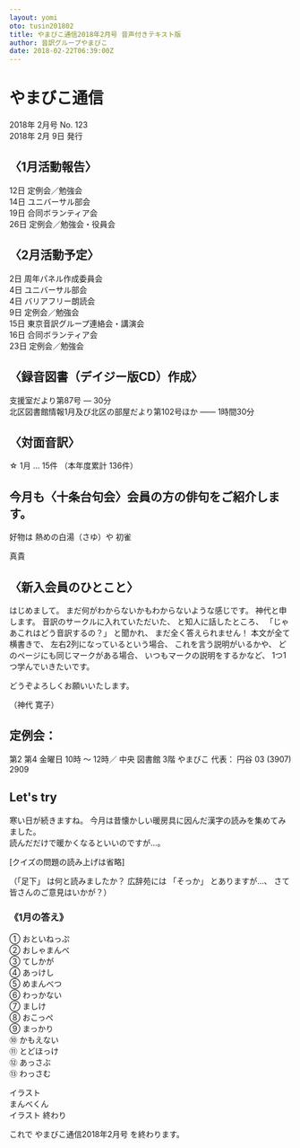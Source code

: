 ```yaml
---
layout: yomi
oto: tusin201802
title: やまびこ通信2018年2月号 音声付きテキスト版
author: 音訳グループやまびこ
date: 2018-02-22T06:39:00Z
---
```


# <span data-dur="1.15152" data-begin="0">やまびこ通信</span>

<span data-dur="1.29546" data-begin="1.15152">2018年</span>
<span data-dur="2.28865" data-begin="2.44698">2月号</span>
<span data-dur="2.05835" data-begin="4.735627">No. 123</span>  
<span data-dur="1.66971" data-begin="6.793969">2018年</span>
<span data-dur="0.56137" data-begin="8.463673">2月</span>
<span data-dur="0.61895" data-begin="9.02504">9日</span>
<span data-dur="1.65964" data-begin="9.643982">発行</span>

## 〈<span data-dur="0.52803" data-begin="11.303619">1月</span><span data-dur="0.63559" data-begin="11.831643">活動</span><span data-dur="1.5743" data-begin="12.467227">報告</span>〉

<span data-dur="1.27117" data-begin="14.04152">12日</span>
<span data-dur="0.95827" data-begin="15.312688">定例会</span>／<span data-dur="1.92631" data-begin="16.270954">勉強会</span>  
<span data-dur="1.11472" data-begin="18.197263">14日</span>
<span data-dur="0.86049" data-begin="19.311979">ユニバーサル</span><span data-dur="1.40911" data-begin="20.172463">部会</span>  
<span data-dur="1.34836" data-begin="21.581564">19日</span>
<span data-dur="0.57692" data-begin="22.92992">合同</span><span data-dur="0.67356" data-begin="23.506835">ボランティア</span><span data-dur="1.24298" data-begin="24.180385">会</span>  
<span data-dur="1.55474" data-begin="25.423365">26日</span>
<span data-dur="0.98761" data-begin="26.978102">定例会</span>／<span data-dur="1.05605" data-begin="27.965702">勉強会</span>・<span data-dur="1.93609" data-begin="29.021749">役員会</span>

## 〈<span data-dur="0.5867" data-begin="30.957836">2月</span><span data-dur="0.51825" data-begin="31.544529">活動</span><span data-dur="1.44718" data-begin="32.062775">予定</span>〉

<span data-dur="0.90938" data-begin="33.509951">2日</span>
<span data-dur="0.70404" data-begin="34.419325">周年</span><span data-dur="0.53781" data-begin="35.123357">パネル</span><span data-dur="0.5867" data-begin="35.661159">作成</span><span data-dur="1.60363" data-begin="36.247852">委員会</span>  
<span data-dur="0.86049" data-begin="37.85148">4日</span>
<span data-dur="0.92894" data-begin="38.711963">ユニバーサル</span><span data-dur="1.32984" data-begin="39.640893">部会</span>  
<span data-dur="0.8996" data-begin="40.970731">4日</span>
<span data-dur="0.88982" data-begin="41.870327">バリアフリー</span><span data-dur="1.6623" data-begin="42.760145">朗読会</span>  
<span data-dur="1.02882" data-begin="44.422442">9日</span>
<span data-dur="0.97572" data-begin="45.45126">定例会</span>／<span data-dur="1.91654" data-begin="46.426976">勉強会</span>  
<span data-dur="1.25588" data-begin="48.343507">15日</span>
<span data-dur="0.54333" data-begin="49.599378">東京</span><span data-dur="0.52803" data-begin="50.142699">音訳</span><span data-dur="0.65514" data-begin="50.670723">グループ</span><span data-dur="1.0365" data-begin="51.325863">連絡会</span>・<span data-dur="1.76986" data-begin="52.362354">講演会</span>  
<span data-dur="1.44718" data-begin="54.132212">16日</span>
<span data-dur="0.59648" data-begin="55.579388">合同</span><span data-dur="0.66492" data-begin="56.175859">ボランティア</span><span data-dur="1.23206" data-begin="56.840778">会</span>  
<span data-dur="1.59698" data-begin="58.072833">23日</span>
<span data-dur="0.94537" data-begin="59.669809">定例会</span>／<span data-dur="1.99476" data-begin="60.61517">勉強会</span>

## 〈<span data-dur="0.72359" data-begin="62.609926">録音</span><span data-dur="0.52803" data-begin="63.333514">図書</span>（<span data-dur="0.8996" data-begin="63.861538">デイジー版</span><span data-dur="0.52803" data-begin="64.761134">CD</span>）<span data-dur="1.63297" data-begin="65.289158">作成</span>〉

<span data-dur="0.78226" data-begin="66.92212">支援室</span><span data-dur="0.57692" data-begin="67.704377">だより</span><span data-dur="1.82853" data-begin="68.281292">第87号</span> ―
<span data-dur="1.95565" data-begin="70.109819">30分</span>  
<span data-dur="0.61603" data-begin="72.065462">北区</span><span data-dur="0.61603" data-begin="72.68149">図書館</span><span data-dur="0.72359" data-begin="73.297518">情報</span><span data-dur="1.06583" data-begin="74.021106">1月</span><span data-dur="0.60625" data-begin="75.086931">及び</span><span data-dur="0.39113" data-begin="75.693181">北区</span><span data-dur="0.12712" data-begin="76.08431">の</span><span data-dur="0.29335" data-begin="76.211426">部屋</span><span data-dur="0.5867" data-begin="76.504773">だより</span><span data-dur="1.07561" data-begin="77.091466">第102号</span><span data-dur="0.6747" data-begin="78.16707">ほか</span> ――
<span data-dur="0.71381" data-begin="78.841767">1時間</span><span data-dur="1.91653" data-begin="79.555577">30分</span>

## 〈<span data-dur="0.47914" data-begin="81.472107">対面</span><span data-dur="1.58408" data-begin="81.95124">音訳</span>〉

☆ <span data-dur="0.8996" data-begin="83.535311">1月</span> …
<span data-dur="1.23206" data-begin="84.434907">15件</span>
（<span data-dur="0.6747" data-begin="85.666963">本年度</span><span data-dur="0.74315" data-begin="86.34166">累計</span>
<span data-dur="2.46412" data-begin="87.084804">136件</span>）

## <span data-dur="0.72359" data-begin="89.548915">今月</span><span data-dur="0.47914" data-begin="90.272503">も</span>〈<span data-dur="0.76271" data-begin="90.751636">十条台</span><span data-dur="0.40091" data-begin="91.514337">句会</span>〉<span data-dur="0.49869" data-begin="91.915244">会員</span><span data-dur="0.14668" data-begin="92.413933">の</span><span data-dur="0.2249" data-begin="92.560606">方</span><span data-dur="0.11734" data-begin="92.785505">の</span><span data-dur="0.42047" data-begin="92.902844">俳句</span><span data-dur="0.1369" data-begin="93.323307">を</span><span data-dur="0.57692" data-begin="93.460202">ご紹介</span><span data-dur="2.26855" data-begin="94.037117">します</span>。

<span data-dur="0.61603" data-begin="96.305663">好物</span><span data-dur="0.29335" data-begin="96.921691">は</span>
<span data-dur="0.43025" data-begin="97.215037">熱め</span><span data-dur="0.12712" data-begin="97.645279">の</span><span data-dur="0.39113" data-begin="97.772396">白湯</span>（さゆ）<span data-dur="0.32269" data-begin="98.163525">や</span>
<span data-dur="1.70142" data-begin="98.486206">初雀</span>

<span data-dur="1.44718" data-begin="100.187616">真貴</span>

## 〈<span data-dur="1.22228" data-begin="101.634792">新入会員</span><span data-dur="0.12712" data-begin="102.857069">の</span><span data-dur="1.4374" data-begin="102.984186">ひとこと</span>〉

<span data-dur="2.249" data-begin="104.421584">はじめまして</span>。
<span data-dur="0.55736" data-begin="106.670574">まだ</span><span data-dur="0.34224" data-begin="107.227932">何</span><span data-dur="0.16623" data-begin="107.57017">が</span><span data-dur="0.78226" data-begin="107.736399">わからないか</span><span data-dur="0.28357" data-begin="108.518657">も</span><span data-dur="0.6747" data-begin="108.802225">わからない</span><span data-dur="0.42047" data-begin="109.476922">ような</span><span data-dur="0.38136" data-begin="109.897385">感じ</span><span data-dur="1.60363" data-begin="110.278736">です</span>。
<span data-dur="0.61603" data-begin="111.882364">神代</span><span data-dur="0.18579" data-begin="112.498391">と</span><span data-dur="1.92631" data-begin="112.684177">申します</span>。
<span data-dur="0.59648" data-begin="114.610486">音訳</span><span data-dur="0.11734" data-begin="115.206958">の</span><span data-dur="0.45958" data-begin="115.324296">サークル</span><span data-dur="0.14668" data-begin="115.783872">に</span><span data-dur="1.55474" data-begin="115.930546">入れていただいた</span>、
<span data-dur="0.2249" data-begin="117.485282">と</span><span data-dur="0.41069" data-begin="117.710181">知人</span><span data-dur="0.18579" data-begin="118.120866">に</span><span data-dur="0.47914" data-begin="118.306652">話した</span><span data-dur="0.84093" data-begin="118.785785">ところ</span>、
「<span data-dur="0.82138" data-begin="119.626712">じゃあ</span><span data-dur="0.33246" data-begin="120.448082">これ</span><span data-dur="0.33246" data-begin="120.780541">は</span><span data-dur="0.35202" data-begin="121.113001">どう</span><span data-dur="0.42047" data-begin="121.465017">音訳</span><span data-dur="1.17339" data-begin="121.88548">するの</span>？」
<span data-dur="0.20535" data-begin="123.058866">と</span><span data-dur="0.91916" data-begin="123.264209">聞かれ</span>、
<span data-dur="0.37158" data-begin="124.183361">まだ</span><span data-dur="0.52803" data-begin="124.554933">全く</span><span data-dur="1.7992" data-begin="125.082957">答えられません</span>！
<span data-dur="0.57692" data-begin="126.882149">本文</span><span data-dur="0.12712" data-begin="127.459064">が</span><span data-dur="0.46936" data-begin="127.586181">全て</span><span data-dur="0.56714" data-begin="128.055535">横書き</span><span data-dur="0.64537" data-begin="128.622672">で</span>、
<span data-dur="0.54759" data-begin="129.268034">左右</span><span data-dur="0.42047" data-begin="129.815614">2列</span><span data-dur="0.12712" data-begin="130.236078">に</span><span data-dur="0.43025" data-begin="130.363195">なっている</span><span data-dur="0.20535" data-begin="130.793436">と</span><span data-dur="0.35202" data-begin="130.998779">いう</span><span data-dur="0.9876" data-begin="131.350794">場合</span>、
<span data-dur="0.33246" data-begin="132.338394">これ</span><span data-dur="0.16624" data-begin="132.670854">を</span><span data-dur="0.18579" data-begin="132.837084">言う</span><span data-dur="0.55736" data-begin="133.02287">説明</span><span data-dur="0.11734" data-begin="133.580228">が</span><span data-dur="0.38135" data-begin="133.697567">いるか</span><span data-dur="0.6747" data-begin="134.078917">や</span>、
<span data-dur="0.4498" data-begin="134.753614">どの</span><span data-dur="0.37158" data-begin="135.203412">ページ</span><span data-dur="0.43025" data-begin="135.574984">にも</span><span data-dur="0.46936" data-begin="136.005226">同じ</span><span data-dur="0.39113" data-begin="136.47458">マーク</span><span data-dur="0.11734" data-begin="136.865709">が</span><span data-dur="0.2249" data-begin="136.983048">ある</span><span data-dur="0.95827" data-begin="137.207947">場合</span>、
<span data-dur="0.91916" data-begin="138.166212">いつも</span><span data-dur="0.4498" data-begin="139.085364">マーク</span><span data-dur="0.09779" data-begin="139.535162">の</span><span data-dur="0.55736" data-begin="139.632945">説明</span><span data-dur="0.11734" data-begin="140.190303">を</span><span data-dur="0.39113" data-begin="140.307642">するか</span><span data-dur="0.78226" data-begin="140.69877">など</span>、
<span data-dur="0.43025" data-begin="141.481028">1つ</span><span data-dur="0.42047" data-begin="141.911269">1つ</span><span data-dur="0.49869" data-begin="142.331733">学んで</span><span data-dur="0.41069" data-begin="142.830422">いきたい</span><span data-dur="1.72097" data-begin="143.241107">です</span>。

<span data-dur="0.53781" data-begin="144.962073">どうぞ</span><span data-dur="0.46936" data-begin="145.499875">よろしく</span><span data-dur="0.43025" data-begin="145.969229">お願い</span><span data-dur="2.44456" data-begin="146.399471">いたします</span>。

（<span data-dur="0.6747" data-begin="148.844025">神代</span>
<span data-dur="1.39829" data-begin="149.518722">寛子</span>）

## <span data-dur="0.95827" data-begin="150.917007">定例会</span>：

<span data-dur="0.68448" data-begin="151.875273">第2</span>
<span data-dur="0.6747" data-begin="152.559748">第4</span>
<span data-dur="0.8116" data-begin="153.234445">金曜日</span>
<span data-dur="0.48892" data-begin="154.046037">10時</span>
<span data-dur="0.27379" data-begin="154.534948">〜</span>
<span data-dur="0.8996" data-begin="154.808738">12時</span>／
<span data-dur="0.53781" data-begin="155.708334">中央</span>
<span data-dur="0.52803" data-begin="156.246136">図書館</span>
<span data-dur="0.91916" data-begin="156.77416">3階</span>
<span data-dur="0.60626" data-begin="157.693312">やまびこ</span>
<span data-dur="0.76271" data-begin="158.299562">代表</span>：
<span data-dur="0.79204" data-begin="159.062263">円谷</span>
<span data-dur="0.80182" data-begin="159.854298">03</span>
(<span data-dur="1.38851" data-begin="160.656112">3907</span>)
<span data-dur="2.425" data-begin="162.044619">2909</span>

## <span data-dur="0.42047" data-begin="164.469617">Let's</span> <span data-dur="1.2125" data-begin="164.89008">try</span>

<span data-dur="0.49869" data-begin="166.102579">寒い</span><span data-dur="0.20535" data-begin="166.601268">日</span><span data-dur="0.12712" data-begin="166.806611">が</span><span data-dur="0.60625" data-begin="166.933728">続きます</span><span data-dur="1.51563" data-begin="167.539977">ね</span>。
<span data-dur="0.62581" data-begin="169.055601">今月</span><span data-dur="0.48892" data-begin="169.681407">は</span><span data-dur="0.55736" data-begin="170.170318">昔</span><span data-dur="0.68448" data-begin="170.727676">懐かしい</span><span data-dur="0.60626" data-begin="171.412151">暖房具</span><span data-dur="0.1369" data-begin="172.018401">に</span><span data-dur="0.49869" data-begin="172.155296">因んだ</span><span data-dur="0.34224" data-begin="172.653985">漢字</span><span data-dur="0.12712" data-begin="172.996222">の</span><span data-dur="0.34224" data-begin="173.123339">読み</span><span data-dur="0.15646" data-begin="173.465577">を</span><span data-dur="2.84547" data-begin="173.622028">集めてみました</span>。  
<span data-dur="0.48892" data-begin="176.46749">読んだ</span><span data-dur="0.25424" data-begin="176.9564">だけ</span><span data-dur="0.15646" data-begin="177.210634">で</span><span data-dur="0.59648" data-begin="177.367086">暖かく</span><span data-dur="0.45958" data-begin="177.963557">なると</span><span data-dur="2.57168" data-begin="178.423133">いいのですが</span>…。

[<span data-dur="0.41069" data-begin="180.994804">クイズ</span><span data-dur="0.14668" data-begin="181.405489">の</span><span data-dur="0.46936" data-begin="181.552163">問題</span><span data-dur="0.1369" data-begin="182.021517">の</span><span data-dur="0.53781" data-begin="182.158412">読み上げ</span><span data-dur="0.1369" data-begin="182.696214">は</span><span data-dur="2.48367" data-begin="182.833109">省略</span>]

（「<span data-dur="0.5867" data-begin="185.316776">足</span><span data-dur="0.48892" data-begin="185.903469">下</span>」
<span data-dur="0.32269" data-begin="186.39238">は</span><span data-dur="0.40091" data-begin="186.715061">何</span><span data-dur="0.16623" data-begin="187.115968">と</span><span data-dur="1.54496" data-begin="187.282198">読みましたか</span>？
<span data-dur="0.62581" data-begin="188.827156">広辞苑</span><span data-dur="0.4498" data-begin="189.452962">には</span>
「<span data-dur="0.56714" data-begin="189.90276">そっか</span>」
<span data-dur="0.10757" data-begin="190.469897">と</span><span data-dur="1.13428" data-begin="190.577457">ありますが</span>…、
<span data-dur="0.79204" data-begin="191.711731">さて</span><span data-dur="0.60625" data-begin="192.503766">皆さん</span><span data-dur="0.15646" data-begin="193.110016">の</span><span data-dur="0.47914" data-begin="193.266467">ご意見</span><span data-dur="0.10757" data-begin="193.7456">は</span><span data-dur="2.25877" data-begin="193.85316">いかが</span>？）

### 《<span data-dur="0.60625" data-begin="196.111928">1月</span><span data-dur="0.15646" data-begin="196.718178">の</span><span data-dur="1.42762" data-begin="196.874629">答え</span>》

<span data-dur="0.8996" data-begin="198.302249">①</span>
<span data-dur="1.91654" data-begin="199.201845">おといねっぷ</span>  
<span data-dur="0.68448" data-begin="201.118376">②</span>
<span data-dur="1.70142" data-begin="201.802851">おしゃまんべ</span>  
<span data-dur="0.85071" data-begin="203.504261">③</span>
<span data-dur="1.61341" data-begin="204.354966">てしかが</span>  
<span data-dur="0.83115" data-begin="205.968372">④</span>
<span data-dur="1.72097" data-begin="206.79952">あっけし</span>  
<span data-dur="0.68448" data-begin="208.520486">⑤</span>
<span data-dur="1.85787" data-begin="209.204961">めまんべつ</span>  
<span data-dur="0.86049" data-begin="211.062823">⑥</span>
<span data-dur="1.70142" data-begin="211.923306">わっかない</span>  
<span data-dur="0.76271" data-begin="213.624716">⑦</span>
<span data-dur="1.55474" data-begin="214.387417">ましけ</span>  
<span data-dur="0.90938" data-begin="215.942153">⑧</span>
<span data-dur="1.73075" data-begin="216.851527">おこっぺ</span>  
<span data-dur="0.8996" data-begin="218.582272">⑨</span>
<span data-dur="1.59385" data-begin="219.481868">まっかり</span>  
<span data-dur="0.85071" data-begin="221.075717">⑩</span>
<span data-dur="1.68186" data-begin="221.926422">かもえない</span>  
<span data-dur="1.16361" data-begin="223.608276">⑪</span>
<span data-dur="1.74053" data-begin="224.771884">とどほっけ</span>  
<span data-dur="0.98761" data-begin="226.512406">⑫</span>
<span data-dur="1.74053" data-begin="227.500006">あっさぶ</span>  
<span data-dur="1.13428" data-begin="229.240529">⑬</span>
<span data-dur="1.78942" data-begin="230.374802">わっさむ</span>

<span data-dur="1.68186" data-begin="232.164216">イラスト</span>  
<span data-dur="1.76986" data-begin="233.846069">まんべくん</span>  
<span data-dur="0.68448" data-begin="235.615927">イラスト</span>
<span data-dur="1.46674" data-begin="236.300402">終わり</span>

<span data-dur="0.30313" data-begin="237.767135">これ</span><span data-dur="0.34224" data-begin="238.070259">で</span>
<span data-dur="0.59648" data-begin="238.412497">やまびこ</span><span data-dur="0.56714" data-begin="239.008968">通信</span><span data-dur="1.22228" data-begin="239.576105">2018年</span><span data-dur="0.59648" data-begin="240.798382">2月号</span>
<span data-dur="0.25424" data-begin="241.394853">を</span><span data-dur="3.66692" data-begin="241.649087">終わります</span>。

